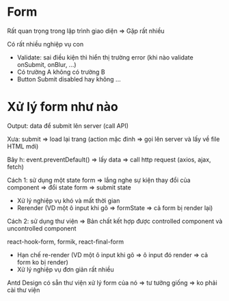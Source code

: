 # Form
Rất quan trọng trong lập trình giao diện => Gặp rất nhiều

Có rất nhiều nghiệp vụ con
- Validate: sai điều kiện thì hiển thị trường error (khi nào validate onSubmit, onBlur, ...)
- Có trường A không có trường B
- Button Submit disabled hay không
...

# Xử lý form như nào
Output: data để submit lên server (call API)

Xưa: submit => load lại trang (action mặc đinh => gọi lên server và lấy về file HTML mới)

Bây h:  event.preventDefault() => lấy data => call http request (axios, ajax, fetch)

Cách 1: sử dụng một state form => lắng nghe sự kiện thay đổi của component => đổi state form => submit state

- Xử lý nghiệp vụ khó và mất thời gian
- Rerender (VD một ô input khi gõ => formState => cả form bị render lại)

Cách 2: sử dụng thư viện => Bản chất kết hợp được controlled component và uncontrolled component

react-hook-form, formik, react-final-form
- Hạn chế re-render (VD một ô input khi gõ => ô input đó render => cả form ko bị render)
- Xử lý nghiệp vụ đơn giản rất nhiều


Antd Design có sẵn thư viện xử lý form của nó => tư tưởng giống => ko phải cài thư viện
